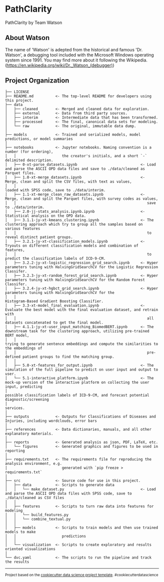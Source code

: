 PathClarity
==============================

PathClarity by Team Watson


## About Watson

The name of 'Watson' is adepted from the historical and famous 'Dr. Watson', a debugging tool included with the Microsoft Windows operating system since 1991.
You may find more about it following the Wikipedia. (https://en.wikipedia.org/wiki/Dr._Watson_(debugger))

Project Organization
------------

    ├── LICENSE
    ├── README.md          <- The top-level README for developers using this project.
    ├── data
    │   ├── cleaned        <- Merged and cleaned data for exploration.
    │   ├── external       <- Data from third party sources.
    │   ├── interim        <- Intermediate data that has been transformed.
    │   ├── processed      <- The final, canonical data sets for modeling.
    │   └── raw            <- The original, immutable data dump.
    │
    ├── models             <- Trained and serialized models, model predictions, or model summaries
    │
    ├── notebooks          <- Jupyter notebooks. Naming convention is a number (for ordering),
    │   │                     the creator's initials, and a short `-` delimited description.
    │   ├── 0-xt-parse_datasets.ipynb                             <- Load and parse the ASCII OPD data files and save to ./data/cleaned as Parquet files.
    │   ├── 1.0-xt-merge_datasets.ipynb                           <- Merge, clean and split the CSV files, with text as values, 
    │   │                                                            loaded with SPSS code, save to ./data/interim.
    │   ├── 1.1-xt-merge_clean_raw_datasets.ipynb                 <- Merge, clean and split the Parquet files, with survey codes as values,
    │   │                                                            save to ./data/interim.
    │   ├── 2.0-jj-stats_analysis.ipynb.ipynb                     <- Statistical analysis on the OPD data.
    │   ├── 3.1.1-jy-xt-kmeans_clustering.ipynb                   <- The clustering approach which try to group all the samples based on various features
    │   │                                                            to reveal distinct patient groups.
    │   ├── 3.2.1-jy-xt-classification_models.ipynb               <- Tryouts on different classification models and combination of features,
    │   │                                                            to predict the classification labels of ICD-9-CM.
    │   ├── 3.2.2-jy-xt-logistic_regression_grid_search.ipynb     <- Hyper parameters tuning with HalvingGridSearchCV for the Logistic Regression Classifer.
    │   ├── 3.2.3-jy-xt-random_forest_grid_search.ipynb           <- Hyper parameters tuning with HalvingGridSearchCV for the Random Forest Classifer.
    │   ├── 3.2.4-jy-xt-hgbct_grid_search.ipynb                   <- Hyper parameters tuning with HalvingGridSearchCV for the 
    │   │                                                            Histogram-Based Gradient Boosting Classifier.
    │   ├── 3.3-xt-model_final_evaluation.ipynb                   <- Evaluate the best model with the final evaluation dataset, and retrain with
    │   │                                                            all datasets concatenated to get the final model.
    │   ├── 4.1.1-jy-xt-user_input_matching_BiomedBERT.ipynb      <- The downstream task for the clustering approach, utilizing pre-trained BERT model,
    │   │                                                            trying to generate sentence embeddings and compute the similarities to the embeddings of
    │   │                                                            pre-defined patient groups to find the matching group.
    │   │                                                            
    │   ├── 5.0-xt-features_for_output.ipynb                      <- The simulation of the full pipeline to predict on user input and output to user.
    │   └── 5.1-interactive_platform.ipynb                        <- The mock-up version of the interactive platform on collecting the user input, predicting
    │                                                                possible classification labels of ICD-9-CM, and forecast potential diagnostic/screening
    │                                                                services.
    │
    ├── outputs            <- Outputs for Classifications of Diseases and Injuries, including wordclouds, error bars
    │
    ├── references         <- Data dictionaries, manuals, and all other explanatory materials.
    │
    ├── reports            <- Generated analysis as json, PDF, LaTeX, etc.
    │   └── figures        <- Generated graphics and figures to be used in reporting
    │
    ├── requirements.txt   <- The requirements file for reproducing the analysis environment, e.g.
    │                         generated with `pip freeze > requirements.txt`
    │
    ├── src                <- Source code for use in this project.
    │   ├── data           <- Scripts to generate data
    │   │   └── make_dataset.py                                   <- Load and parse the ASCII OPD data files with SPSS code, save to ./data/cleaned as CSV files
    │   │
    │   ├── features       <- Scripts to turn raw data into features for modeling
    │   │   └── build_features.py
    │   │   └── combine_textual.py
    │   │
    │   ├── models         <- Scripts to train models and then use trained models to make
    │   │                     predictions
    │   │
    │   └── visualization  <- Scripts to create exploratory and results oriented visualizations
    │
    └── dvc.yaml           <- The scripts to run the pipeline and track the results


--------

<p><small>Project based on the <a target="_blank" href="https://drivendata.github.io/cookiecutter-data-science/">cookiecutter data science project template</a>. #cookiecutterdatascience</small></p>
